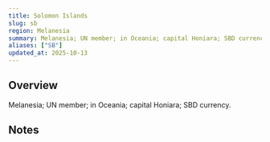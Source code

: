 ```yaml
---
title: Solomon Islands
slug: sb
region: Melanesia
summary: Melanesia; UN member; in Oceania; capital Honiara; SBD currency.
aliases: ["SB"]
updated_at: 2025-10-13
---
```


## Overview

Melanesia; UN member; in Oceania; capital Honiara; SBD currency.

## Notes

<!-- Add your first note below -->

